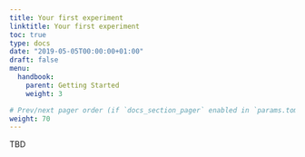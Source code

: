 ```yaml
---
title: Your first experiment
linktitle: Your first experiment
toc: true
type: docs
date: "2019-05-05T00:00:00+01:00"
draft: false
menu: 
  handbook:
    parent: Getting Started
    weight: 3

# Prev/next pager order (if `docs_section_pager` enabled in `params.toml`)
weight: 70
---
```


TBD